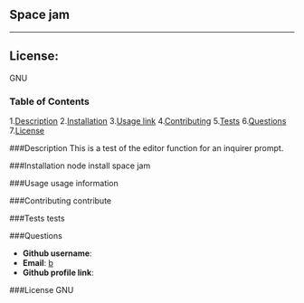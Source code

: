 ## Space jam
---
## License: 
GNU

### Table of Contents
1.[Description](#desc)
2.[Installation](#install)
3.[Usage link](#use)
4.[Contributing](#contrib)
5.[Tests](#test)
6.[Questions](#quest)
7.[License](#license)

###<a name="desc">Description</a>
This is a test of the editor function for an inquirer prompt.

###<a name="install">Installation</a>
node install space jam

###<a name="use">Usage</a>
usage information

###<a name="contrib">Contributing</a>
contribute

###<a name="test">Tests</a>
tests

###<a name="quest">Questions</a>
  * **Github username**: 
  * **Email**: [b](b)
  * **Github profile link**: []()

###<a name="license">License</a>
GNU